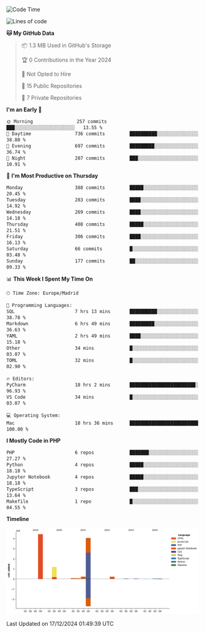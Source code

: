 <!--START_SECTION:waka-->
![Code Time](http://img.shields.io/badge/Code%20Time-550%20hrs%2030%20mins-blue)

![Lines of code](https://img.shields.io/badge/From%20Hello%20World%20I%27ve%20Written-10.4%20million%20lines%20of%20code-blue)

**🐱 My GitHub Data** 

> 📦 1.3 MB Used in GitHub's Storage 
 > 
> 🏆 0 Contributions in the Year 2024
 > 
> 🚫 Not Opted to Hire
 > 
> 📜 15 Public Repositories 
 > 
> 🔑 7 Private Repositories 
 > 
**I'm an Early 🐤** 

```text
🌞 Morning                257 commits         ███░░░░░░░░░░░░░░░░░░░░░░   13.55 % 
🌆 Daytime                736 commits         ██████████░░░░░░░░░░░░░░░   38.80 % 
🌃 Evening                697 commits         █████████░░░░░░░░░░░░░░░░   36.74 % 
🌙 Night                  207 commits         ███░░░░░░░░░░░░░░░░░░░░░░   10.91 % 
```
📅 **I'm Most Productive on Thursday** 

```text
Monday                   388 commits         █████░░░░░░░░░░░░░░░░░░░░   20.45 % 
Tuesday                  283 commits         ████░░░░░░░░░░░░░░░░░░░░░   14.92 % 
Wednesday                269 commits         ████░░░░░░░░░░░░░░░░░░░░░   14.18 % 
Thursday                 408 commits         █████░░░░░░░░░░░░░░░░░░░░   21.51 % 
Friday                   306 commits         ████░░░░░░░░░░░░░░░░░░░░░   16.13 % 
Saturday                 66 commits          █░░░░░░░░░░░░░░░░░░░░░░░░   03.48 % 
Sunday                   177 commits         ██░░░░░░░░░░░░░░░░░░░░░░░   09.33 % 
```


📊 **This Week I Spent My Time On** 

```text
🕑︎ Time Zone: Europe/Madrid

💬 Programming Languages: 
SQL                      7 hrs 13 mins       ██████████░░░░░░░░░░░░░░░   38.78 % 
Markdown                 6 hrs 49 mins       █████████░░░░░░░░░░░░░░░░   36.63 % 
YAML                     2 hrs 49 mins       ████░░░░░░░░░░░░░░░░░░░░░   15.18 % 
Other                    34 mins             █░░░░░░░░░░░░░░░░░░░░░░░░   03.07 % 
TOML                     32 mins             █░░░░░░░░░░░░░░░░░░░░░░░░   02.90 % 

🔥 Editors: 
PyCharm                  18 hrs 2 mins       ████████████████████████░   96.93 % 
VS Code                  34 mins             █░░░░░░░░░░░░░░░░░░░░░░░░   03.07 % 

💻 Operating System: 
Mac                      18 hrs 36 mins      █████████████████████████   100.00 % 
```

**I Mostly Code in PHP** 

```text
PHP                      6 repos             ███████░░░░░░░░░░░░░░░░░░   27.27 % 
Python                   4 repos             █████░░░░░░░░░░░░░░░░░░░░   18.18 % 
Jupyter Notebook         4 repos             █████░░░░░░░░░░░░░░░░░░░░   18.18 % 
TypeScript               3 repos             ███░░░░░░░░░░░░░░░░░░░░░░   13.64 % 
Makefile                 1 repo              █░░░░░░░░░░░░░░░░░░░░░░░░   04.55 % 
```



**Timeline**

![Lines of Code chart](https://raw.githubusercontent.com/danisoronellas/danisoronellas/main/assets/bar_graph.png)


 Last Updated on 17/12/2024 01:49:39 UTC
<!--END_SECTION:waka-->
